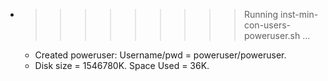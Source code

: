 * >>>>>>>>> Running inst-min-con-users-poweruser.sh ...
  * Created poweruser: Username/pwd = poweruser/poweruser.
  * Disk size = 1546780K. Space Used = 36K.
